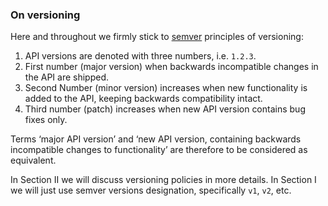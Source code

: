 ### On versioning

Here and throughout we firmly stick to [semver](https://semver.org/) principles of versioning:
  1. API versions are denoted with three numbers, i.e. `1.2.3`.
  1. First number (major version) when backwards incompatible changes in the API are shipped.
  2. Second Number (minor version) increases when new functionality is added to the API, keeping backwards compatibility intact.
  3. Third number (patch) increases when new API version contains bug fixes only.

Terms ‘major API version’ and ‘new API version, containing backwards incompatible changes to functionality’ are therefore to be considered as equivalent.

In Section II we will discuss versioning policies in more details. In Section I we will just use semver versions designation, specifically `v1`, `v2`, etc.
